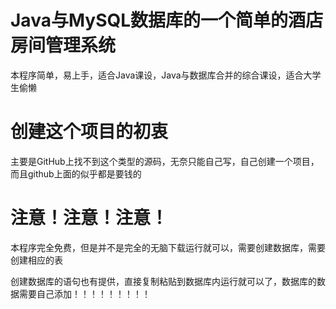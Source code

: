 # Java与MySQL数据库的一个简单的酒店房间管理系统

本程序简单，易上手，适合Java课设，Java与数据库合并的综合课设，适合大学生偷懒

# 创建这个项目的初衷

主要是GitHub上找不到这个类型的源码，无奈只能自己写，自己创建一个项目，而且github上面的似乎都是要钱的

# 注意！注意！注意！

本程序完全免费，但是并不是完全的无脑下载运行就可以，需要创建数据库，需要创建相应的表

创建数据库的语句也有提供，直接复制粘贴到数据库内运行就可以了，数据库的数据需要自己添加！！！！！！！！！
